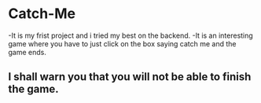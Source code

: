 # Catch-Me
-It is my frist project and i tried my best on the backend.
-It is an interesting game where you have to just click on the box saying catch me and the game ends.

## I shall warn you that you will not be able to finish the game.
